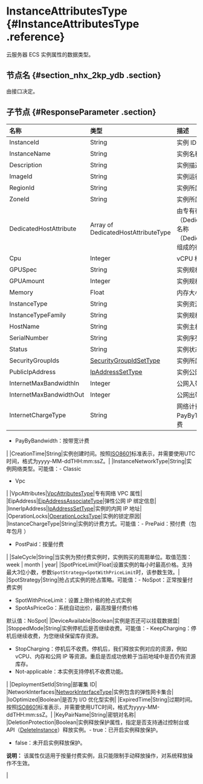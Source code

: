# InstanceAttributesType {#InstanceAttributesType .reference}

云服务器 ECS 实例属性的数据类型。

## 节点名 {#section_nhx_2kp_ydb .section}

由接口决定。

## 子节点 {#ResponseParameter .section}

|名称|类型|描述|
|:-|:-|:-|
|InstanceId|String|实例 ID|
|InstanceName|String|实例名称|
|Description|String|实例描述|
|ImageId|String|实例运行的镜像 ID|
|RegionId|String|实例所属地域 ID|
|ZoneId|String|实例所属可用区|
|DedicatedHostAttribute|Array of DedicatedHostAttributeType|由专有宿主机 ID（DedicatedHostId） 和名称（DedicatedHostName）组成的宿主机属性数组|
|Cpu|Integer|vCPU 核数|
|GPUSpec|String|实例规格附带的 GPU 类型|
|GPUAmount|Integer|实例规格附带的 GPU 数量|
|Memory|Float|内存大小，单位 GiB|
|InstanceType|String|实例资源规格|
|InstanceTypeFamily|String|实例规格族|
|HostName|String|实例主机名|
|SerialNumber|String|实例序列号|
|Status|String|实例状态|
|SecurityGroupIds|[SecurityGroupIdSetType](cn.zh-CN/API参考/数据类型/SecurityGroupIdSetType.md#)|实例所属安全组集合|
|PublicIpAddress|[IpAddressSetType](cn.zh-CN/API参考/数据类型/IpAddressSetType.md#)|实例公网 IP 地址|
|InternetMaxBandwidthIn|Integer|公网入带宽最大值|
|InternetMaxBandwidthOut|Integer|公网出带宽最大值|
|InternetChargeType|String|网络计费类型。可能值：-   PayByTraffic：按流量计费
-   PayByBandwidth：按带宽计费

|
|CreationTime|String|实例创建时间。按照[ISO8601](../cn.zh-CN/API参考/附录/时间格式.md#)标准表示，并需要使用UTC时间，格式为yyyy-MM-ddTHH:mm:ssZ。|
|InstanceNetworkType|String|实例网络类型。可能值：-   Classic
-   Vpc

|
|VpcAttributes|[VpcAttributesType](cn.zh-CN/API参考/数据类型/VpcAttributesType.md#)|专有网络 VPC 属性|
|EipAddress|[EipAddressAssociateType](cn.zh-CN/API参考/数据类型/EipAddressAssociateType.md#)|弹性公网 IP 绑定信息|
|InnerIpAddress|[IpAddressSetType](cn.zh-CN/API参考/数据类型/IpAddressSetType.md#)|实例的内网 IP 地址|
|OperationLocks|[OperationLocksType](cn.zh-CN/API参考/数据类型/OperationLocksType.md#)|实例的锁定原因|
|InstanceChargeType|String|实例的计费方式。可能值：-   PrePaid：预付费（包年包月 ）
-   PostPaid：按量付费

|
|SaleCycle|String|当实例为预付费实例时，实例购买的周期单位。取值范围：week | month | year|
|SpotPriceLimit|Float|设置实例的每小时最高价格。支持最大3位小数，参数`SpotStrategy=SpotWithPriceLimit`时，该参数生效。|
|SpotStrategy|String|抢占式实例的抢占策略。可能值：-   NoSpot：正常按量付费实例
-   SpotWithPriceLimit：设置上限价格的抢占式实例
-   SpotAsPriceGo：系统自动出价，最高按量付费价格

默认值：NoSpot|
|DeviceAvailable|Boolean|实例是否还可以挂载数据盘|
|StoppedMode|String|实例停机后是否继续收费。可能值：-   KeepCharging：停机后继续收费，为您继续保留库存资源。
-   StopCharging：停机后不收费。停机后，我们释放实例对应的资源，例如 vCPU、内存和公网 IP 等资源。重启是否成功依赖于当前地域中是否仍有资源库存。
-   Not-applicable：本实例支持停机不收费功能。

|
|DeploymentSetId|String|部署集 ID|
|NetworkInterfaces|[NetworkInterfaceType](cn.zh-CN/API参考/数据类型/NetworkInterfaceType.md#)|实例包含的弹性网卡集合|
|IoOptimized|Boolean|是否为 I/O 优化型实例|
|ExpiredTime|String|过期时间。按照[ISO8601](../cn.zh-CN/API参考/附录/时间格式.md#)标准表示，并需要使用UTC时间，格式为yyyy-MM-ddTHH:mm:ssZ。|
|KeyPairName|String|密钥对名称|
|DeletionProtection|Boolean|实例释放保护属性，指定是否支持通过控制台或API（[DeleteInstance](cn.zh-CN/API参考/实例/DeleteInstance.md#)）释放实例。-   true：已开启实例释放保护。
-   false：未开启实例释放保护。

**说明：** 该属性仅适用于按量付费实例，且只能限制手动释放操作，对系统释放操作不生效。

|

